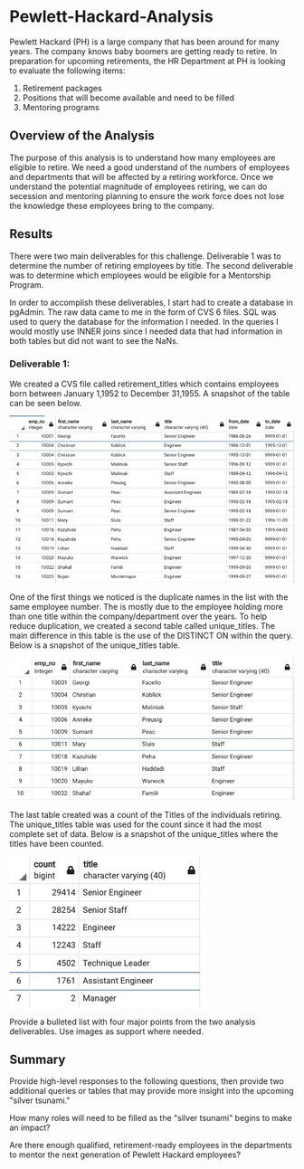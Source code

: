 # Pewlett-Hackard-Analysis

Pewlett Hackard (PH) is a large company that has been around for many years.  The company knows baby boomers are getting ready to retire.  In preparation for upcoming retirements, the HR Department at PH is looking to evaluate the following items:
1. Retirement packages
2. Positions that will become available and need to be filled
3. Mentoring programs

## Overview of the Analysis
The purpose of this analysis is to understand how many employees are eligible to retire.  We need a good understand of the numbers of employees and departments that will be affected by a retiring workforce.  Once we understand the potential magnitude of employees retiring, we can do secession and mentoring planning to ensure the work force does not lose the knowledge these employees bring to the company.

## Results

There were two main deliverables for this challenge.  Deliverable 1 was to determine the number of retiring employees by title.  The second deliverable was to determine which employees would be eligible for a Mentorship Program.

In order to accomplish these deliverables, I start had to create a database in pgAdmin.  The raw data came to me in the form of CVS 6 files.  SQL was used to query the database for the information I needed.  In the queries I would mostly use INNER joins since I needed data that had information in both tables but did not want to see the NaNs.

### Deliverable 1:
We created a CVS file called retirement_titles which contains employees born between January 1,1952 to December 31,1955.
A snapshot of the table can be seen below.  

![](Data/retirement_titles.png)

One of the first things we noticed is the duplicate names in the list with the same employee number.  The is mostly due to the employee holding more than one title within the company/department over the years.  To help reduce duplication, we created a second table called unique_titles.  The main difference in this table is the use of the DISTINCT ON within the query.  Below is a snapshot of the unique_titles table.

![](Data/unique_titles.png)

The last table created was a count of the Titles of the individuals retiring. The unique_titles table was used for the count since it had the most complete set of data.  Below is a snapshot of the unique_titles where the titles have been counted. 

![](Data/retiring_titles.png)



Provide a bulleted list with four major points from the two analysis deliverables. Use images as support where needed.

## Summary

Provide high-level responses to the following questions, then provide two additional queries or tables that may provide more insight into the upcoming "silver tsunami."

How many roles will need to be filled as the "silver tsunami" begins to make an impact?

Are there enough qualified, retirement-ready employees in the departments to mentor the next generation of Pewlett Hackard employees?

